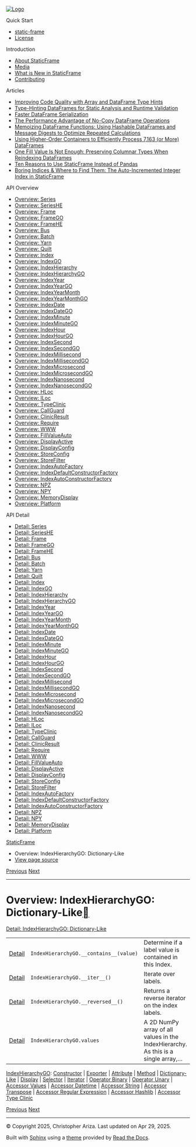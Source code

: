 [![Logo](../_static/sf-logo-web_icon-small.png)](../index.md)

Quick Start

* [static-frame](../readme.md)
* [License](../license.md)

Introduction

* [About StaticFrame](../intro.md)
* [Media](../intro.html#media)
* [What is New in StaticFrame](../new.md)
* [Contributing](../contributing.md)

Articles

* [Improving Code Quality with Array and DataFrame Type Hints](../articles/guard.md)
* [Type-Hinting DataFrames for Static Analysis and Runtime Validation](../articles/ftyping.md)
* [Faster DataFrame Serialization](../articles/serialize.md)
* [The Performance Advantage of No-Copy DataFrame Operations](../articles/no_copy.md)
* [Memoizing DataFrame Functions: Using Hashable DataFrames and Message Digests to Optimize Repeated Calculations](../articles/hash.md)
* [Using Higher-Order Containers to Efficiently Process 7,163 (or More) DataFrames](../articles/uhoc.md)
* [One Fill Value Is Not Enough: Preserving Columnar Types When Reindexing DataFrames](../articles/fill_value.md)
* [Ten Reasons to Use StaticFrame Instead of Pandas](../articles/upgrade.md)
* [Boring Indices & Where to Find Them: The Auto-Incremented Integer Index in StaticFrame](../articles/aiii.md)

API Overview

* [Overview: Series](series.md)
* [Overview: SeriesHE](series_he.md)
* [Overview: Frame](frame.md)
* [Overview: FrameGO](frame_go.md)
* [Overview: FrameHE](frame_he.md)
* [Overview: Bus](bus.md)
* [Overview: Batch](batch.md)
* [Overview: Yarn](yarn.md)
* [Overview: Quilt](quilt.md)
* [Overview: Index](index.md)
* [Overview: IndexGO](index_go.md)
* [Overview: IndexHierarchy](index_hierarchy.md)
* [Overview: IndexHierarchyGO](index_hierarchy_go.md)
* [Overview: IndexYear](index_year.md)
* [Overview: IndexYearGO](index_year_go.md)
* [Overview: IndexYearMonth](index_year_month.md)
* [Overview: IndexYearMonthGO](index_year_month_go.md)
* [Overview: IndexDate](index_date.md)
* [Overview: IndexDateGO](index_date_go.md)
* [Overview: IndexMinute](index_minute.md)
* [Overview: IndexMinuteGO](index_minute_go.md)
* [Overview: IndexHour](index_hour.md)
* [Overview: IndexHourGO](index_hour_go.md)
* [Overview: IndexSecond](index_second.md)
* [Overview: IndexSecondGO](index_second_go.md)
* [Overview: IndexMillisecond](index_millisecond.md)
* [Overview: IndexMillisecondGO](index_millisecond_go.md)
* [Overview: IndexMicrosecond](index_microsecond.md)
* [Overview: IndexMicrosecondGO](index_microsecond_go.md)
* [Overview: IndexNanosecond](index_nanosecond.md)
* [Overview: IndexNanosecondGO](index_nanosecond_go.md)
* [Overview: HLoc](hloc.md)
* [Overview: ILoc](iloc.md)
* [Overview: TypeClinic](type_clinic.md)
* [Overview: CallGuard](call_guard.md)
* [Overview: ClinicResult](clinic_result.md)
* [Overview: Require](require.md)
* [Overview: WWW](www.md)
* [Overview: FillValueAuto](fill_value_auto.md)
* [Overview: DisplayActive](display_active.md)
* [Overview: DisplayConfig](display_config.md)
* [Overview: StoreConfig](store_config.md)
* [Overview: StoreFilter](store_filter.md)
* [Overview: IndexAutoFactory](index_auto_factory.md)
* [Overview: IndexDefaultConstructorFactory](index_default_constructor_factory.md)
* [Overview: IndexAutoConstructorFactory](index_auto_constructor_factory.md)
* [Overview: NPZ](npz.md)
* [Overview: NPY](npy.md)
* [Overview: MemoryDisplay](memory_display.md)
* [Overview: Platform](platform.md)

API Detail

* [Detail: Series](../api_detail/series.md)
* [Detail: SeriesHE](../api_detail/series_he.md)
* [Detail: Frame](../api_detail/frame.md)
* [Detail: FrameGO](../api_detail/frame_go.md)
* [Detail: FrameHE](../api_detail/frame_he.md)
* [Detail: Bus](../api_detail/bus.md)
* [Detail: Batch](../api_detail/batch.md)
* [Detail: Yarn](../api_detail/yarn.md)
* [Detail: Quilt](../api_detail/quilt.md)
* [Detail: Index](../api_detail/index.md)
* [Detail: IndexGO](../api_detail/index_go.md)
* [Detail: IndexHierarchy](../api_detail/index_hierarchy.md)
* [Detail: IndexHierarchyGO](../api_detail/index_hierarchy_go.md)
* [Detail: IndexYear](../api_detail/index_year.md)
* [Detail: IndexYearGO](../api_detail/index_year_go.md)
* [Detail: IndexYearMonth](../api_detail/index_year_month.md)
* [Detail: IndexYearMonthGO](../api_detail/index_year_month_go.md)
* [Detail: IndexDate](../api_detail/index_date.md)
* [Detail: IndexDateGO](../api_detail/index_date_go.md)
* [Detail: IndexMinute](../api_detail/index_minute.md)
* [Detail: IndexMinuteGO](../api_detail/index_minute_go.md)
* [Detail: IndexHour](../api_detail/index_hour.md)
* [Detail: IndexHourGO](../api_detail/index_hour_go.md)
* [Detail: IndexSecond](../api_detail/index_second.md)
* [Detail: IndexSecondGO](../api_detail/index_second_go.md)
* [Detail: IndexMillisecond](../api_detail/index_millisecond.md)
* [Detail: IndexMillisecondGO](../api_detail/index_millisecond_go.md)
* [Detail: IndexMicrosecond](../api_detail/index_microsecond.md)
* [Detail: IndexMicrosecondGO](../api_detail/index_microsecond_go.md)
* [Detail: IndexNanosecond](../api_detail/index_nanosecond.md)
* [Detail: IndexNanosecondGO](../api_detail/index_nanosecond_go.md)
* [Detail: HLoc](../api_detail/hloc.md)
* [Detail: ILoc](../api_detail/iloc.md)
* [Detail: TypeClinic](../api_detail/type_clinic.md)
* [Detail: CallGuard](../api_detail/call_guard.md)
* [Detail: ClinicResult](../api_detail/clinic_result.md)
* [Detail: Require](../api_detail/require.md)
* [Detail: WWW](../api_detail/www.md)
* [Detail: FillValueAuto](../api_detail/fill_value_auto.md)
* [Detail: DisplayActive](../api_detail/display_active.md)
* [Detail: DisplayConfig](../api_detail/display_config.md)
* [Detail: StoreConfig](../api_detail/store_config.md)
* [Detail: StoreFilter](../api_detail/store_filter.md)
* [Detail: IndexAutoFactory](../api_detail/index_auto_factory.md)
* [Detail: IndexDefaultConstructorFactory](../api_detail/index_default_constructor_factory.md)
* [Detail: IndexAutoConstructorFactory](../api_detail/index_auto_constructor_factory.md)
* [Detail: NPZ](../api_detail/npz.md)
* [Detail: NPY](../api_detail/npy.md)
* [Detail: MemoryDisplay](../api_detail/memory_display.md)
* [Detail: Platform](../api_detail/platform.md)

[StaticFrame](../index.md)

* Overview: IndexHierarchyGO: Dictionary-Like
* [View page source](../_sources/api_overview/index_hierarchy_go-dictionary_like.rst.txt)

[Previous](index_hierarchy_go-method.html "Overview: IndexHierarchyGO: Method")
[Next](index_hierarchy_go-display.html "Overview: IndexHierarchyGO: Display")

---

# Overview: IndexHierarchyGO: Dictionary-Like[](#overview-indexhierarchygo-dictionary-like "Link to this heading")

[Detail: IndexHierarchyGO: Dictionary-Like](../api_detail/index_hierarchy_go-dictionary_like.html#api-detail-indexhierarchygo-dictionary-like)

|  |  |  |
| --- | --- | --- |
| [Detail](../api_detail/index_hierarchy_go-dictionary_like.html#api-sig-indexhierarchygo-contains) | `IndexHierarchyGO.__contains__(value)` | Determine if a label value is contained in this Index. |
| [Detail](../api_detail/index_hierarchy_go-dictionary_like.html#api-sig-indexhierarchygo-iter) | `IndexHierarchyGO.__iter__()` | Iterate over labels. |
| [Detail](../api_detail/index_hierarchy_go-dictionary_like.html#api-sig-indexhierarchygo-reversed) | `IndexHierarchyGO.__reversed__()` | Returns a reverse iterator on the index labels. |
| [Detail](../api_detail/index_hierarchy_go-dictionary_like.html#api-sig-indexhierarchygo-values) | `IndexHierarchyGO.values` | A 2D NumPy array of all values in the IndexHierarchy. As this is a single array,… |

[IndexHierarchyGO](index_hierarchy_go.html#api-overview-indexhierarchygo): [Constructor](index_hierarchy_go-constructor.html#api-overview-indexhierarchygo-constructor) | [Exporter](index_hierarchy_go-exporter.html#api-overview-indexhierarchygo-exporter) | [Attribute](index_hierarchy_go-attribute.html#api-overview-indexhierarchygo-attribute) | [Method](index_hierarchy_go-method.html#api-overview-indexhierarchygo-method) | [Dictionary-Like](#api-overview-indexhierarchygo-dictionary-like) | [Display](index_hierarchy_go-display.html#api-overview-indexhierarchygo-display) | [Selector](index_hierarchy_go-selector.html#api-overview-indexhierarchygo-selector) | [Iterator](index_hierarchy_go-iterator.html#api-overview-indexhierarchygo-iterator) | [Operator Binary](index_hierarchy_go-operator_binary.html#api-overview-indexhierarchygo-operator-binary) | [Operator Unary](index_hierarchy_go-operator_unary.html#api-overview-indexhierarchygo-operator-unary) | [Accessor Values](index_hierarchy_go-accessor_values.html#api-overview-indexhierarchygo-accessor-values) | [Accessor Datetime](index_hierarchy_go-accessor_datetime.html#api-overview-indexhierarchygo-accessor-datetime) | [Accessor String](index_hierarchy_go-accessor_string.html#api-overview-indexhierarchygo-accessor-string) | [Accessor Transpose](index_hierarchy_go-accessor_transpose.html#api-overview-indexhierarchygo-accessor-transpose) | [Accessor Regular Expression](index_hierarchy_go-accessor_regular_expression.html#api-overview-indexhierarchygo-accessor-regular-expression) | [Accessor Hashlib](index_hierarchy_go-accessor_hashlib.html#api-overview-indexhierarchygo-accessor-hashlib) | [Accessor Type Clinic](index_hierarchy_go-accessor_type_clinic.html#api-overview-indexhierarchygo-accessor-type-clinic)

[Previous](index_hierarchy_go-method.html "Overview: IndexHierarchyGO: Method")
[Next](index_hierarchy_go-display.html "Overview: IndexHierarchyGO: Display")

---

© Copyright 2025, Christopher Ariza.
Last updated on Apr 29, 2025.

Built with [Sphinx](https://www.sphinx-doc.org/) using a
[theme](https://github.com/readthedocs/sphinx_rtd_theme)
provided by [Read the Docs](https://readthedocs.org).